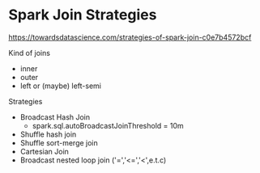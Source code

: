 # Spark Join Strategies

https://towardsdatascience.com/strategies-of-spark-join-c0e7b4572bcf

Kind of joins
* inner
* outer 
* left or (maybe) left-semi

Strategies
* Broadcast Hash Join
  * spark.sql.autoBroadcastJoinThreshold = 10m
* Shuffle hash join
* Shuffle sort-merge join
* Cartesian Join
* Broadcast nested loop join ('=','<=','<',e.t.c)
